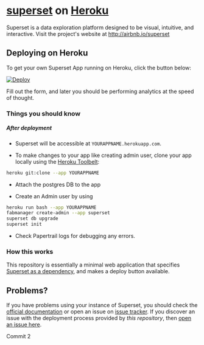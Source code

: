 # [superset](https://github.com/apache/incubator-superset) on [Heroku](http://heroku.com)

Superset is a data exploration platform designed to be visual, intuitive, and interactive. Visit the project's website at <http://airbnb.io/superset>

## Deploying on Heroku

To get your own Superset App running on Heroku, click the button below:

[![Deploy](https://www.herokucdn.com/deploy/button.svg)](https://heroku.com/deploy?template=https://github.com/dugjason/superset-on-heroku)

Fill out the form, and later you should be performing analytics at the speed of thought.

### Things you should know
##### After deployment

- Superset will be accessible at `YOURAPPNAME.herokuapp.com`.

- To make changes to your app like creating admin user, clone your app locally using the [Heroku Toolbelt](https://toolbelt.heroku.com/):

```sh
heroku git:clone --app YOURAPPNAME
```

- Attach the postgres DB to the app


- Create an Admin user by using

```sh
heroku run bash --app YOURAPPNAME
fabmanager create-admin --app superset
superset db upgrade
superset init
```

- Check Papertrail logs for debugging any errors.

### How this works

This repository is essentially a minimal web application that specifies [Superset as a dependency](https://github.com/apache/incubator-superset), and makes a deploy button available.

## Problems?

If you have problems using your instance of Superset, you should check the [official documentation](https://superset.incubator.apache.org/installation.html) or open an issue on [issue tracker](https://github.com/apache/incubator-superset/issues). If you discover an issue with the deployment process provided by *this repository*, then [open an issue here](https://github.com/dugjason/superset-on-heroku/issues).


Commit 2